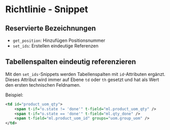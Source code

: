 # Richtlinie - Snippet

## Reservierte Bezeichnungen

* `get_position`: Hinzufügen Positionsnummer
* `set_ids`:  Erstellen eindeutige Referenzen

## Tabellenspalten eindeutig referenzieren

Mit den `set_ids`-Snippets werden Tabellenspalten mit `id`-Attributen ergänzt. Dieses Attribut wird immer auf Ebene `td` oder `th` gesetzt und hat als Wert den ersten technischen Feldnamen.

Beispiel:

```xml
<td id="product_uom_qty">
	<span t-if="o.state != 'done'" t-field="ml.product_uom_qty" />
	<span t-if="o.state == 'done'" t-field="ml.qty_done" />
	<span t-field="ml.product_uom_id" groups="uom.group_uom" />
</td>
```


